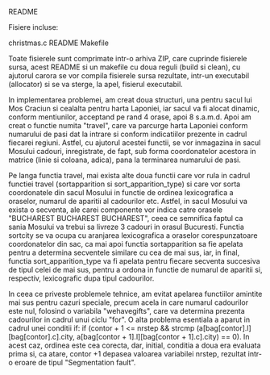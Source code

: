 README

Fisiere incluse:

christmas.c
README
Makefile

Toate fisierele sunt comprimate intr-o arhiva ZIP, care cuprinde fisierele sursa, acest README si un makefile cu doua reguli (build si clean), cu ajutorul carora se vor compila fisierele sursa rezultate, intr-un executabil (allocator) si se va sterge, la apel, fisierul executabil.

In implementarea problemei, am creat doua structuri, una pentru sacul lui Mos Craciun si cealalta pentru harta Laponiei, iar sacul va fi alocat dinamic, conform mentiunilor, acceptand pe rand 4 orase, apoi 8 s.a.m.d. Apoi am creat o functie numita "travel", care va parcurge harta Laponiei conform numarului de pasi dat la intrare si conform indicatiilor prezente in cadrul fiecarei regiuni. Astfel, cu ajutorul acestei functii, se vor inmagazina in sacul Mosului cadouri, inregistrate, de fapt, sub forma coordonatelor acestora in matrice (linie si coloana, adica), pana la terminarea numarului de pasi.

Pe langa functia travel, mai exista alte doua functii care vor rula in cadrul functiei travel (sortapparition si sort_apparition_type) si care vor sorta coordonatele din sacul Mosului in functie de ordinea lexicografica a oraselor, numarul de aparitii al cadourilor etc. Astfel, in sacul Mosului va exista o secventa, ale carei componente vor indica catre orasele "BUCHAREST BUCHAREST BUCHAREST", ceea ce semnifica faptul ca sania Mosului va trebui sa livreze 3 cadouri in orasul Bucuresti. Functia sortcity se va ocupa cu aranjarea lexicografica a oraselor corespunzatoare coordonatelor din sac, ca mai apoi functia sortapparition sa fie apelata pentru a determina secventele similare cu cea de mai sus, iar, in final, functia sort_apparition_type va fi apelata pentru fiecare secventa succesiva de tipul celei de mai sus, pentru a ordona in functie de numarul de aparitii si, respectiv, lexicografic dupa tipul cadourilor.

In ceea ce priveste problemele tehnice, am evitat apelarea functiilor amintite mai sus pentru cazuri speciale, precum acela in care numarul cadourilor este nul, folosind o variabila "wehavegifts", care va determina prezenta cadourilor in cadrul unui ciclu "for". O alta problema esentiala a aparut in cadrul unei conditii if: 	if (contor + 1 <= nrstep && strcmp (a[bag[contor].l][bag[contor].c].city, a[bag[contor + 1].l][bag[contor + 1].c].city) == 0). In acest caz, ordinea este cea corecta, dar, initial, conditia a doua era evaluata prima si, ca atare, contor +1 depasea valoarea variabilei nrstep, rezultat intr-o eroare de tipul "Segmentation fault".

